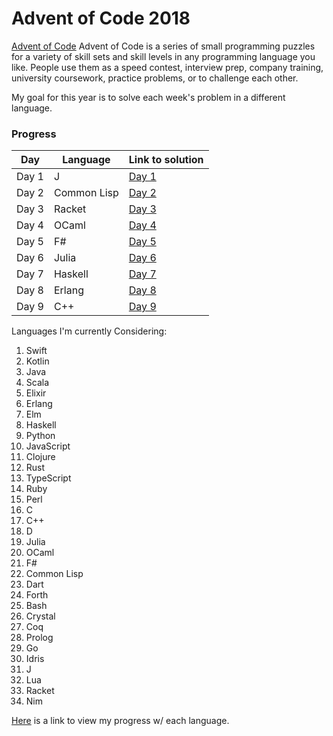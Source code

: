 # Advent of Code 2018

[Advent of Code](https://adventofcode.com)
   Advent of Code is a series of small programming puzzles for a variety of skill sets and skill levels in any programming language you like. People use them as a speed contest, interview prep, company training, university coursework, practice problems, or to challenge each other.

My goal for this year is to solve each week's problem in a different language. 

### Progress

| Day  |  Language | Link to solution |
| --- | --- | --- |
| Day 1 | J | [Day 1](/j/aoc1.ijs)|
| Day 2 | Common Lisp| [Day 2](/common-lisp/aoc2.lisp)|
| Day 3 | Racket | [Day 3](/racket/aoc3.rkt)|
| Day 4 | OCaml | [Day 4](/ocaml/aoc4.ml)|
| Day 5 | F# | [Day 5](/fsharp/aoc5.fsx)|
| Day 6 | Julia | [Day 6](/julia/aoc6.jl)|
| Day 7 | Haskell | [Day 7](/haskell/Aoc7.hs)|
| Day 8 | Erlang | [Day 8](/erlang/aoc8.erl)|
| Day 9 | C++ | [Day 9](/c++/aoc9.cpp)|

Languages I'm currently Considering:

1. Swift
2. Kotlin
3. Java
4. Scala
5. Elixir
6. Erlang
7. Elm
8. Haskell
9. Python
10. JavaScript
11. Clojure
12. Rust
13. TypeScript
14. Ruby
15. Perl
16. C
17. C++
18. D
19. Julia
20. OCaml
21. F#
22. Common Lisp
23. Dart
24. Forth
25. Bash
26. Crystal
27. Coq
28. Prolog
29. Go
30. Idris
31. J
32. Lua
33. Racket
34. Nim

[Here](https://docs.google.com/spreadsheets/d/1n4-w7unwe4NbI0Nfyhp4Ca8XlEOArJtDrGl_RJSIZoo/edit?usp=sharing) is a link to view my progress w/ each language.
